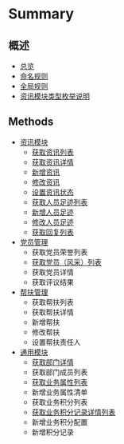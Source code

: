 # Summary

## 概述

* [总览](README.md)
* [命名规则](tt.md)
* [全局规则](quan-ju-gui-ze.md)
* [资讯模块类型枚举说明](zi-xun-mo-kuai-lei-xing-mei-ju-shuo-ming.md)

## Methods

* [资讯模块](methods.md)
  * [获取资讯列表](methods/huo-qu-zi-xun-lie-biao.md)
  * [获取资讯详情](methods/huo-qu-zi-xun-xiang-qing.md)
  * [新增资讯](methods/t.md)
  * [修改资讯](methods/xiu-gai-zi-xun.md)
  * [设置资讯状态](methods/f.md)
  * [获取人员足迹列表](methods/huo-qu-ren-yuan-zu-ji-lie-biao.md)
  * [新增人员足迹](methods/xin-zeng-ren-yuan-zu-ji.md)
  * [修改人员足迹](methods/xiu-gai-ren-yuan-zu-ji.md)
  * [获取回复列表](methods/huo-qu-hui-fu-lie-biao.md)
* [党员管理](f.md)
  * 获取党员荣誉列表
  * [获取党员（风采）列表](f/huo-qu-dang-yuan-feng-cai-lie-biao.md)
  * 获取党员详情
  * 获取评议结果
* [帮扶管理](methods/bang-fu-guan-li.md)
  * 获取帮扶列表
  * 获取帮扶详情
  * 新增帮扶
  * 修改帮扶
  * 设置帮扶责任人
* [通用模块](tong-yong-mo-kuai.md)
  * [获取部门详情](tong-yong-mo-kuai/huo-qu-bu-men-xiang-qing.md)
  * 获取部门成员列表
  * [获取业务属性列表](tong-yong-mo-kuai/huo-qu-shu-xing-lie-biao.md)
  * 新增业务属性清单
  * 获取业务积分列表
  * [获取业务积分记录详情列表](tong-yong-mo-kuai/huo-qu-ye-wu-ji-fen-ji-lu-xiang-qing-lie-biao.md)
  * 新增业务积分配置
  * 新增积分记录

